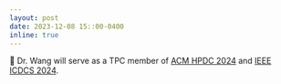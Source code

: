 ```yaml
---
layout: post
date: 2023-12-08 15::00-0400
inline: true
---
```


:speech_balloon: Dr. Wang will serve as a TPC member of [ACM HPDC 2024](https://www.hpdc.org/2024/) and [IEEE ICDCS 2024](https://icdcs2024.icdcs.org).